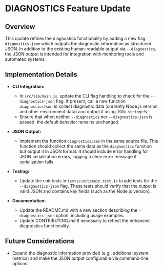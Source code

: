 # DIAGNOSTICS Feature Update

## Overview
This update refines the diagnostics functionality by adding a new flag `--diagnostics-json` which outputs the diagnostic information as structured JSON. In addition to the existing human-readable output via `--diagnostics`, the JSON output is intended for integration with monitoring tools and automated systems.

## Implementation Details
- **CLI Integration:**
  - In `src/lib/main.js`, update the CLI flag handling to check for the `--diagnostics-json` flag. If present, call a new function `diagnosticsJson` to collect diagnostic data (currently Node.js version and other environment data) and output it using `JSON.stringify`.
  - Ensure that when neither `--diagnostics` nor `--diagnostics-json` is passed, the default behavior remains unchanged.

- **JSON Output:**
  - Implement the function `diagnosticsJson` in the same source file. This function should collect the same data as the `diagnostics` function but output it in JSON format. It should include error handling for JSON serialization errors, logging a clear error message if serialization fails.

- **Testing:**
  - Update the unit tests in `tests/unit/main.test.js` to add tests for the `--diagnostics-json` flag. These tests should verify that the output is valid JSON and contains key fields (such as the Node.js version).

- **Documentation:**
  - Update the README.md with a new section describing the `--diagnostics-json` option, including usage examples.
  - Update CONTRIBUTING.md if necessary to reflect the enhanced diagnostics functionality.

## Future Considerations
- Expand the diagnostic information provided (e.g., additional system metrics) and make the JSON output configurable via command-line options.
